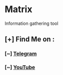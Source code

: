 # Matrix
Information gathering tool


## [+] Find Me on :
### [~] [Telegram](https://t.me/tech_cochi)
### [~] [YouTube](https://www.youtube.com/channel/UCdUnJ0qjDZ-psQYtgyoEl9Q)

